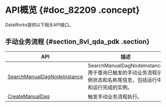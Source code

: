 # API概览 {#doc_82209 .concept}

DataWorks提供以下相关API接口。

## 手动业务流程 {#section_8vl_qda_pdk .section}

|API|描述|
|---|--|
|[SearchManualDagNodeInstance](cn.zh-CN/API参考/手动业务流程/SearchManualDagNodeInstance.md)|SearchManualDagNodeInstance用于查询已触发的手动业务流程示例状态和名称等信息，包括运行中和运行完成的实例。|
|[CreateManualDag](cn.zh-CN/API参考/手动业务流程/CreateManualDag.md)|触发手动业务流程执行。|


